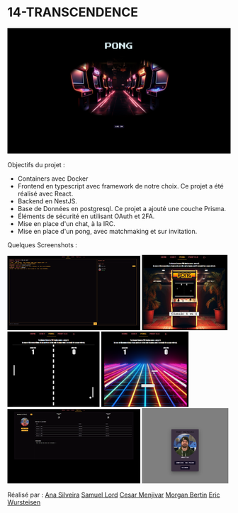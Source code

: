 # 14-TRANSCENDENCE

<img src="./assets/demo/accueil.png">

Objectifs du projet :
- Containers avec Docker
- Frontend en typescript avec framework de notre choix. Ce projet a été réalisé avec React.
- Backend en NestJS. 
- Base de Données en postgresql. Ce projet a ajouté une couche Prisma.
- Éléments de sécurité en utilisant OAuth et 2FA.
- Mise en place d'un chat, à la IRC.
- Mise en place d'un pong, avec matchmaking et sur invitation.


Quelques Screenshots :

<img src="./assets/demo/chat.png" width="300">
<img src="./assets/demo/pong.png" height="170">
<img src="./assets/demo/pong1.png" height="170">
<img src="./assets/demo/pong2.png" height="170">
<img src="./assets/demo/profile.png" width="300">
<img src="./assets/demo/invite.png" height="170">


Réalisé par :
[Ana Silveira](https://github.com/anasilvr)
[Samuel Lord](https://github.com/pouliche777)
[Cesar Menjivar](https://github.com/cez20)
[Morgan Bertin](https://github.com/Mbertin44)
[Eric Wursteisen](https://github.com/OSS-42)